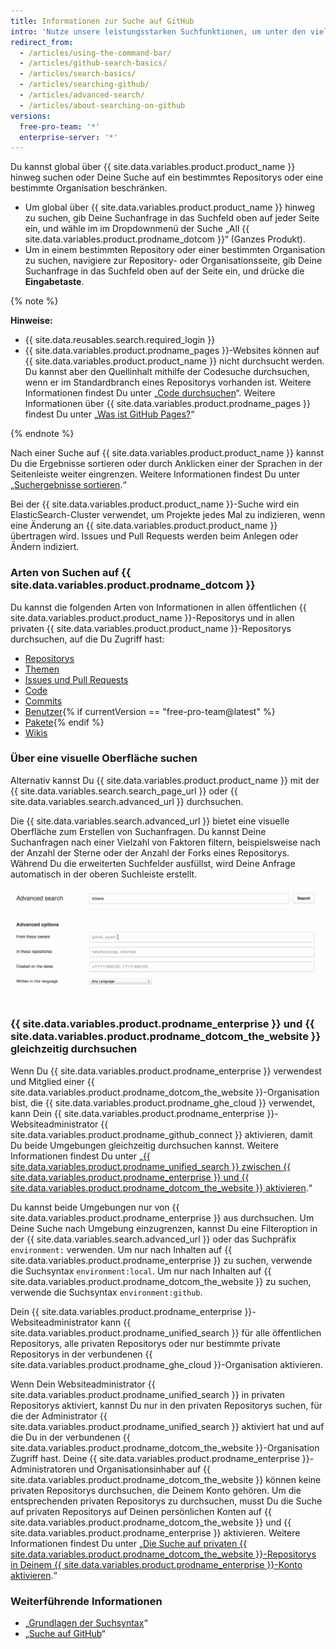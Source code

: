 ```yaml
---
title: Informationen zur Suche auf GitHub
intro: 'Nutze unsere leistungsstarken Suchfunktionen, um unter den vielen Repositorys, Benutzern und Codezeilen auf {{ site.data.variables.product.product_name }} das zu finden, wonach Du suchst.'
redirect_from:
  - /articles/using-the-command-bar/
  - /articles/github-search-basics/
  - /articles/search-basics/
  - /articles/searching-github/
  - /articles/advanced-search/
  - /articles/about-searching-on-github
versions:
  free-pro-team: '*'
  enterprise-server: '*'
---
```


Du kannst global über {{ site.data.variables.product.product_name }} hinweg suchen oder Deine Suche auf ein bestimmtes Repositorys oder eine bestimmte Organisation beschränken.

- Um global über {{ site.data.variables.product.product_name }} hinweg zu suchen, gib Deine Suchanfrage in das Suchfeld oben auf jeder Seite ein, und wähle im im Dropdownmenü der Suche „All {{ site.data.variables.product.prodname_dotcom }}“ (Ganzes Produkt).
- Um in einem bestimmten Repository oder einer bestimmten Organisation zu suchen, navigiere zur Repository- oder Organisationsseite, gib Deine Suchanfrage in das Suchfeld oben auf der Seite ein, und drücke die **Eingabetaste**.

{% note %}

**Hinweise:**

- {{ site.data.reusables.search.required_login }}
- {{ site.data.variables.product.prodname_pages }}-Websites können auf {{ site.data.variables.product.product_name }} nicht durchsucht werden. Du kannst aber den Quellinhalt mithilfe der Codesuche durchsuchen, wenn er im Standardbranch eines Repositorys vorhanden ist. Weitere Informationen findest Du unter „[Code durchsuchen](/articles/searching-code)“. Weitere Informationen über {{ site.data.variables.product.prodname_pages }} findest Du unter „[Was ist GitHub Pages?](/articles/what-is-github-pages/)“

{% endnote %}

Nach einer Suche auf {{ site.data.variables.product.product_name }} kannst Du die Ergebnisse sortieren oder durch Anklicken einer der Sprachen in der Seitenleiste weiter eingrenzen. Weitere Informationen findest Du unter „[Suchergebnisse sortieren](/articles/sorting-search-results).“

Bei der {{ site.data.variables.product.product_name }}-Suche wird ein ElasticSearch-Cluster verwendet, um Projekte jedes Mal zu indizieren, wenn eine Änderung an {{ site.data.variables.product.product_name }} übertragen wird. Issues und Pull Requests werden beim Anlegen oder Ändern indiziert.

### Arten von Suchen auf {{ site.data.variables.product.prodname_dotcom }}

Du kannst die folgenden Arten von Informationen in allen öffentlichen {{ site.data.variables.product.product_name }}-Repositorys und in allen privaten {{ site.data.variables.product.product_name }}-Repositorys durchsuchen, auf die Du Zugriff hast:

- [Repositorys](/articles/searching-for-repositories)
- [Themen](/articles/searching-topics)
- [Issues und Pull Requests](/articles/searching-issues-and-pull-requests)
- [Code](/articles/searching-code)
- [Commits](/articles/searching-commits)
- [Benutzer](/articles/searching-users){% if currentVersion == "free-pro-team@latest" %}
- [Pakete](/github/searching-for-information-on-github/searching-for-packages){% endif %}
- [Wikis](/articles/searching-wikis)

### Über eine visuelle Oberfläche suchen

Alternativ kannst Du {{ site.data.variables.product.product_name }} mit der {{ site.data.variables.search.search_page_url }} oder {{ site.data.variables.search.advanced_url }} durchsuchen.

Die {{ site.data.variables.search.advanced_url }} bietet eine visuelle Oberfläche zum Erstellen von Suchanfragen. Du kannst Deine Suchanfragen nach einer Vielzahl von Faktoren filtern, beispielsweise nach der Anzahl der Sterne oder der Anzahl der Forks eines Repositorys. Während Du die erweiterten Suchfelder ausfüllst, wird Deine Anfrage automatisch in der oberen Suchleiste erstellt.

![Erweiterte Suche](/assets/images/help/search/advanced_search_demo.gif)

### {{ site.data.variables.product.prodname_enterprise }} und {{ site.data.variables.product.prodname_dotcom_the_website }} gleichzeitig durchsuchen

Wenn Du {{ site.data.variables.product.prodname_enterprise }} verwendest und Mitglied einer {{ site.data.variables.product.prodname_dotcom_the_website }}-Organisation bist, die {{ site.data.variables.product.prodname_ghe_cloud }} verwendet, kann Dein {{ site.data.variables.product.prodname_enterprise }}-Websiteadministrator {{ site.data.variables.product.prodname_github_connect }} aktivieren, damit Du beide Umgebungen gleichzeitig durchsuchen kannst. Weitere Informationen findest Du unter „[{{ site.data.variables.product.prodname_unified_search }} zwischen {{ site.data.variables.product.prodname_enterprise }} und {{ site.data.variables.product.prodname_dotcom_the_website }} aktivieren](/enterprise/admin/guides/developer-workflow/enabling-unified-search-between-github-enterprise-server-and-github-com).“

Du kannst beide Umgebungen nur von {{ site.data.variables.product.prodname_enterprise }} aus durchsuchen. Um Deine Suche nach Umgebung einzugrenzen, kannst Du eine Filteroption in der {{ site.data.variables.search.advanced_url }} oder das Suchpräfix `environment:` verwenden. Um nur nach Inhalten auf {{ site.data.variables.product.prodname_enterprise }} zu suchen, verwende die Suchsyntax `environment:local`. Um nur nach Inhalten auf {{ site.data.variables.product.prodname_dotcom_the_website }} zu suchen, verwende die Suchsyntax `environment:github`.

Dein {{ site.data.variables.product.prodname_enterprise }}-Websiteadministrator kann {{ site.data.variables.product.prodname_unified_search }} für alle öffentlichen Repositorys, alle privaten Repositorys oder nur bestimmte private Repositorys in der verbundenen {{ site.data.variables.product.prodname_ghe_cloud }}-Organisation aktivieren.

Wenn Dein Websiteadministrator {{ site.data.variables.product.prodname_unified_search }} in privaten Repositorys aktiviert, kannst Du nur in den privaten Repositorys suchen, für die der Administrator {{ site.data.variables.product.prodname_unified_search }} aktiviert hat und auf die Du in der verbundenen {{ site.data.variables.product.prodname_dotcom_the_website }}-Organisation Zugriff hast. Deine {{ site.data.variables.product.prodname_enterprise }}-Administratoren und Organisationsinhaber auf {{ site.data.variables.product.prodname_dotcom_the_website }} können keine privaten Repositorys durchsuchen, die Deinem Konto gehören. Um die entsprechenden privaten Repositorys zu durchsuchen, musst Du die Suche auf privaten Repositorys auf Deinen persönlichen Konten auf {{ site.data.variables.product.prodname_dotcom_the_website }} und {{ site.data.variables.product.prodname_enterprise }} aktivieren. Weitere Informationen findest Du unter „[Die Suche auf privaten {{ site.data.variables.product.prodname_dotcom_the_website }}-Repositorys in Deinem {{ site.data.variables.product.prodname_enterprise }}-Konto aktivieren](/articles/enabling-private-github-com-repository-search-in-your-github-enterprise-server-account).“

### Weiterführende Informationen

- „[Grundlagen der Suchsyntax](/articles/understanding-the-search-syntax)“
- „[Suche auf GitHub](/articles/searching-on-github)“
